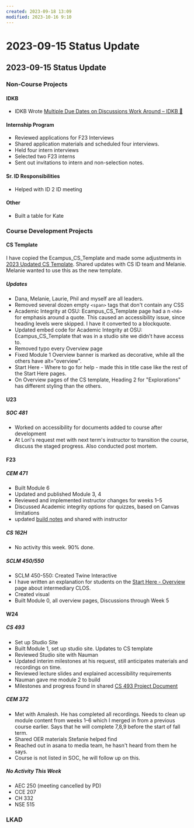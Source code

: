 ```yaml
---
created: 2023-09-18 13:09
modified: 2023-10-16 9:10
---
```


# 2023-09-15 Status Update

## 2023-09-15 Status Update

### Non-Course Projects

#### IDKB

* IDKB Wrote [Multiple Due Dates on Discussions Work Around – IDKB 🦫](https://idkb.oregonstate.education/knowledge-base/multiple-due-dates-on-discussions-work-around/)

#### Internship Program

* Reviewed applications for F23 Interviews
* Shared application materials and scheduled four interviews.
* Held four intern interviews
* Selected two F23 interns
* Sent out invitations to intern and non-selection notes.

#### Sr. ID Responsibilities

* Helped with ID 2 ID meeting

#### Other

* Built a table for Kate

### Course Development Projects

#### CS Template

I have copied the Ecampus_CS_Template and made some adjustments in [2023 Updated CS Template](https://canvas.oregonstate.edu/courses/1963837). Shared updates with CS ID team and Melanie. Melanie wanted to use this as the new template.

##### Updates

* Dana, Melanie, Laurie, Phil and myself are all leaders.
* Removed several dozen empty `<span>` tags that don't contain any CSS
* Academic Integrity at OSU: Ecampus_CS_Template page had a n `<h6>` for emphasis around a quote. This caused an accessibility issue, since heading levels were skipped. I have it converted to a blockquote.
* Updated embed code for Academic Integrity at OSU: Ecampus_CS_Template that was in a studio site we didn't have access to.
* Removed typo every Overview page
* Fixed Module 1 Overview banner is marked as decorative, while all the others have alt="overview".
* Start Here - Where to go for help - made this in title case like the rest of the Start Here pages.
* On Overview pages of the CS template, Heading 2 for "Explorations" has different styling than the others.

#### U23

##### SOC 481

* Worked on accessibility for documents added to course after development
* At Lori's request met with next term's instructor to transition the course, discuss the staged progress. Also conducted post mortem.

#### F23

##### CEM 471

* Built Module 6
* Updated and published Module 3, 4
* Reviewed and implemented instructor changes for weeks 1–5
* Discussed Academic integrity options for quizzes, based on Canvas limitations
* updated [build notes](https://oregonstate.box.com/s/t8uz5m6xdmr65biom2dorpaz7rlhlreq) and shared with instructor

##### CS 162H

* No activity this week. 90% done.

##### SCLM 450/550

* SCLM 450-550: Created Twine Interactive
* I have written an explanation for students on the [Start Here - Overview](https://canvas.oregonstate.edu/courses/1953372/pages/start-here-overview?module_item_id=23362124) page about intermediary CLOS.
* Created visual
* Built Module 0, all overview pages, Discussions through Week 5

#### W24

##### CS 493

* Set up Studio Site
* Built Module 1, set up studio site. Updates to CS template
* Reviewed Studio site with Nauman
* Updated interim milestones at his request, still anticipates materials and recordings on time.
* Reviewed lecture slides and explained accessibility requirements
* Nauman gave me module 2 to build
* Milestones and progress found in shared [CS 493 Project Document](https://oregonstate.box.com/s/wxxw78ujw1mw7mkq0piyimh6fx89cxqa)

##### CEM 372

* Met with Amalesh. He has completed all recordings. Needs to clean up module content from weeks 1–6 which I merged in from a previous course earlier. Says that he will complete 7,8,9 before the start of fall term.
* Shared OER materials Stefanie helped find
* Reached out in asana to media team, he hasn't heard from them he says.
* Course is not listed in SOC, he will follow up on this.

##### No Activity This Week

* AEC 250 (meeting cancelled by PD)
* CCE 207
* CH 332
* NSE 515

### LKAD

